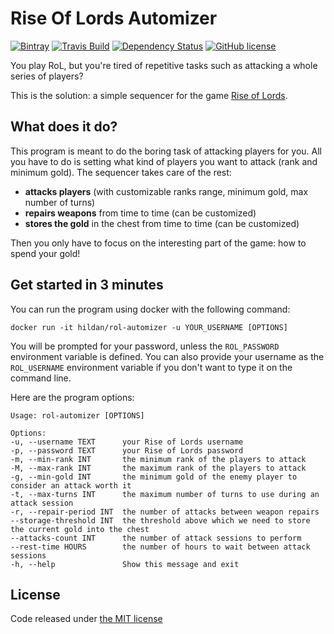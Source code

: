 # Rise Of Lords Automizer

[![Bintray](https://img.shields.io/bintray/v/joffrey-bion/applications/rol-automizer.svg)](https://bintray.com/joffrey-bion/applications/rol-automizer/_latestVersion)
[![Travis Build](https://img.shields.io/travis/joffrey-bion/rol-automizer/master.svg)](https://travis-ci.org/joffrey-bion/rol-automizer)
[![Dependency Status](https://www.versioneye.com/user/projects/56d2f52c157a6913c1e6c83f/badge.svg)](https://www.versioneye.com/user/projects/56d2f52c157a6913c1e6c83f)
[![GitHub license](https://img.shields.io/badge/license-MIT-blue.svg)](https://github.com/joffrey-bion/rol-automizer/blob/master/LICENSE)

You play RoL, but you're tired of repetitive tasks such as attacking a whole series of players?

This is the solution: a simple sequencer for the game [Rise of Lords](http://www.riseoflords.com/).

## What does it do?

This program is meant to do the boring task of attacking players for you.
All you have to do is setting what kind of players you want to attack (rank and minimum gold).
The sequencer takes care of the rest:
- **attacks players** (with customizable ranks range, minimum gold, max number of turns)
- **repairs weapons** from time to time (can be customized)
- **stores the gold** in the chest from time to time (can be customized)
 
Then you only have to focus on the interesting part of the game: how to spend your gold!

## Get started in 3 minutes

You can run the program using docker with the following command:

```
docker run -it hildan/rol-automizer -u YOUR_USERNAME [OPTIONS]
```

You will be prompted for your password, unless the `ROL_PASSWORD` environment variable is defined.
You can also provide your username as the `ROL_USERNAME` environment variable if you don't want to type it on the 
command line.

Here are the program options:

```
Usage: rol-automizer [OPTIONS]

Options:
-u, --username TEXT      your Rise of Lords username
-p, --password TEXT      your Rise of Lords password
-m, --min-rank INT       the minimum rank of the players to attack
-M, --max-rank INT       the maximum rank of the players to attack
-g, --min-gold INT       the minimum gold of the enemy player to consider an attack worth it
-t, --max-turns INT      the maximum number of turns to use during an attack session
-r, --repair-period INT  the number of attacks between weapon repairs
--storage-threshold INT  the threshold above which we need to store the current gold into the chest
--attacks-count INT      the number of attack sessions to perform
--rest-time HOURS        the number of hours to wait between attack sessions
-h, --help               Show this message and exit
```

## License

Code released under [the MIT license](https://github.com/joffrey-bion/rol-automizer/blob/master/LICENSE)
